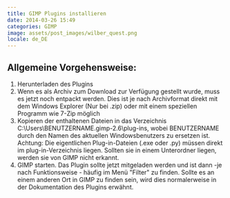 ```yaml
---
title: GIMP Plugins installieren
date: 2014-03-26 15:49
categories: GIMP
image: assets/post_images/wilber_quest.png
locale: de_DE
---
```


## Allgemeine Vorgehensweise:

1.  Herunterladen des Plugins
2.  Wenn es als Archiv zum Download zur Verfügung gestellt wurde, muss es jetzt noch entpackt werden. Dies ist je nach Archivformat direkt mit dem Windows Explorer (Nur bei .zip) oder mit einem speziellen Programm wie 7-Zip möglich
3.  Kopieren der enthaltenen Dateien in das Verzeichnis C:\Users\BENUTZERNAME\.gimp-2.6\plug-ins, wobei BENUTZERNAME durch den Namen des aktuellen Windowsbenutzers zu ersetzen ist. Achtung: Die eigentlichen Plug-in-Dateien (.exe oder .py) müssen direkt im plug-in-Verzeichnis liegen. Sollten sie in einem Unterordner liegen, werden sie von GIMP nicht erkannt.
4.  GIMP starten. Das Plugin sollte jetzt mitgeladen werden und ist dann -je nach Funktionsweise - häufig im Menü "Filter" zu finden. Sollte es an einem anderen Ort in GIMP zu finden sein, wird dies normalerweise in der Dokumentation des Plugins erwähnt.